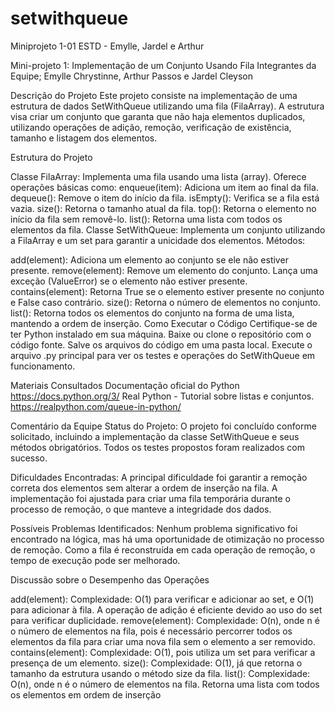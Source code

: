 # setwithqueue
Miniprojeto 1-01 ESTD - Emylle, Jardel e Arthur

Mini-projeto 1: Implementação de um Conjunto Usando Fila Integrantes da Equipe; Emylle Chrystinne, Arthur Passos e Jardel Cleyson

Descrição do Projeto Este projeto consiste na implementação de uma estrutura de dados SetWithQueue utilizando uma fila (FilaArray). A estrutura visa criar um conjunto que garanta que não haja elementos duplicados, utilizando operações de adição, remoção, verificação de existência, tamanho e listagem dos elementos.

Estrutura do Projeto

Classe FilaArray: Implementa uma fila usando uma lista (array). Oferece operações básicas como:
enqueue(item): Adiciona um item ao final da fila.
dequeue(): Remove o item do início da fila.
isEmpty(): Verifica se a fila está vazia.
size(): Retorna o tamanho atual da fila.
top(): Retorna o elemento no início da fila sem removê-lo.
list(): Retorna uma lista com todos os elementos da fila.
Classe SetWithQueue: Implementa um conjunto utilizando a FilaArray e um set para garantir a unicidade dos elementos.
Métodos:

add(element): Adiciona um elemento ao conjunto se ele não estiver presente.
remove(element): Remove um elemento do conjunto. Lança uma exceção (ValueError) se o elemento não estiver presente.
contains(element): Retorna True se o elemento estiver presente no conjunto e False caso contrário.
size(): Retorna o número de elementos no conjunto.
list(): Retorna todos os elementos do conjunto na forma de uma lista, mantendo a ordem de inserção.
Como Executar o Código Certifique-se de ter Python instalado em sua máquina. Baixe ou clone o repositório com o código fonte. Salve os arquivos do código em uma pasta local. Execute o arquivo .py principal para ver os testes e operações do SetWithQueue em funcionamento.

Materiais Consultados Documentação oficial do Python https://docs.python.org/3/ Real Python - Tutorial sobre listas e conjuntos. https://realpython.com/queue-in-python/

Comentário da Equipe Status do Projeto: O projeto foi concluído conforme solicitado, incluindo a implementação da classe SetWithQueue e seus métodos obrigatórios. Todos os testes propostos foram realizados com sucesso.

Dificuldades Encontradas: A principal dificuldade foi garantir a remoção correta dos elementos sem alterar a ordem de inserção na fila. A implementação foi ajustada para criar uma fila temporária durante o processo de remoção, o que manteve a integridade dos dados.

Possíveis Problemas Identificados: Nenhum problema significativo foi encontrado na lógica, mas há uma oportunidade de otimização no processo de remoção. Como a fila é reconstruída em cada operação de remoção, o tempo de execução pode ser melhorado.

Discussão sobre o Desempenho das Operações

add(element): Complexidade: O(1) para verificar e adicionar ao set, e O(1) para adicionar à fila. A operação de adição é eficiente devido ao uso do set para verificar duplicidade.
remove(element): Complexidade: O(n), onde n é o número de elementos na fila, pois é necessário percorrer todos os elementos da fila para criar uma nova fila sem o elemento a ser removido.
contains(element): Complexidade: O(1), pois utiliza um set para verificar a presença de um elemento.
size(): Complexidade: O(1), já que retorna o tamanho da estrutura usando o método size da fila.
list(): Complexidade: O(n), onde n é o número de elementos na fila. Retorna uma lista com todos os elementos em ordem de inserção
